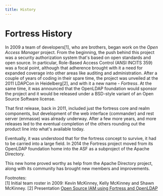 ```yaml
---
title: History
---
```


# Fortress History

In 2009 a team of developers[1], who are brothers, began work on the *Open Access Manager* project.  From the beginning, the push behind this project was a security authorization system that's based on
open standards and open source.  In particular, Role-Based Access Control (ANSI INCITS 359) was a focal point, although that adherence brought with it a need for expanded coverage into other areas like auditing and administration.  After a couple of years of coding in their spare time, the project was unveiled at the 2011 LDAPCon in Heidelberg[2], and with it a new name - *Fortress*.  At the same time, it was announced that the OpenLDAP
foundation would sponsor the project and it would be released under a BSD-style variant of an Open Source Software license.

That first release, back in 2011, included just the fortress core and realm components, but development of the web interface (commander) and rest server (enmasse) was already underway.  After a few more years, and more releases led to the eventual completion of the others rounding out the product line into what's available today.

Eventually, it was understood that for the fortress concept to survive, it had to be carried into a large field. In 2014 the Fortress project moved from its OpenLDAP foundation home into the ASF as a subproject of the Apache Directory.

This new home proved worthy as help from the Apache Directory project, along with its community has brought new members and improvements.

Footnotes:  
[1] Initial team roster in 2009: Kevin McKinney, Kelly McKinney and Shawn McKinney. 
[2] Presentation [Open Source IAM using Fortress and OpenLDAP](https://ldapcon.org/2011/index.php?site=open-source)
